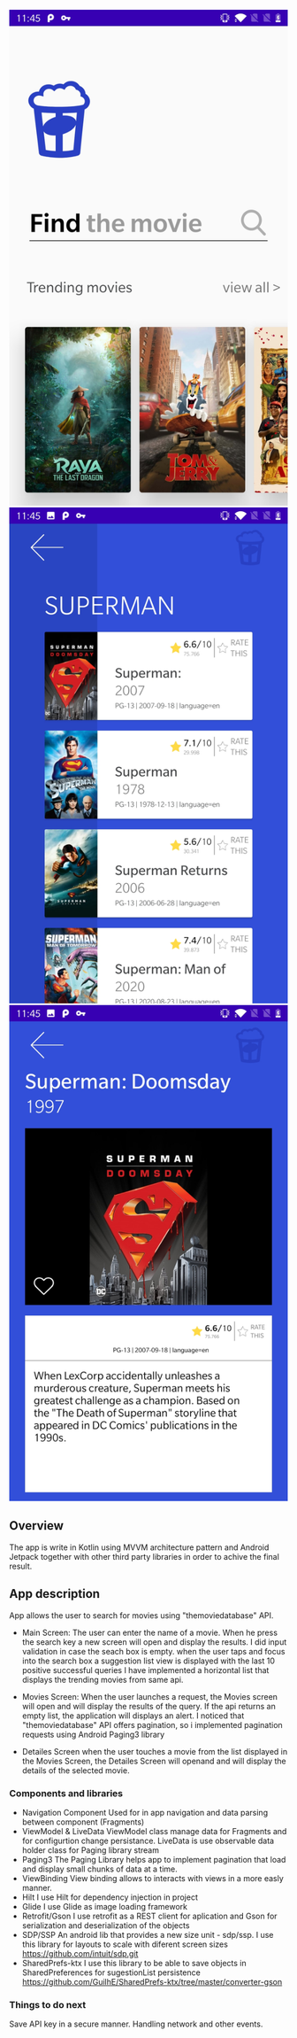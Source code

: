 
![screen1](screens/screen1.jpg)
![screen1](screens/screen2.jpg)
![screen1](screens/screen3.jpg)

## Overview ##
The app is write in Kotlin using MVVM architecture pattern and Android Jetpack together with other third party libraries in order to achive the final result.

## App description ##
App allows the user to search for movies using "themoviedatabase" API.

* Main Screen:
The user can enter the name of a movie.
When he press the search key a new screen will open and display the results.
I did input validation in case the seach box is empty.
when the user taps and focus into the search box a suggestion list view is displayed with the last 10 positive successful queries
I have implemented a horizontal list that displays the trending movies from same api.

* Movies Screen:
When the user launches a request, the Movies screen will open and will display the results of the query.
If the api returns an empty list, the application will displays an alert.
I noticed that "themoviedatabase" API offers pagination, so i implemented pagination requests using Android Paging3 library

* Detailes Screen
when the user touches a movie from the list displayed in the Movies Screen, the Detailes Screen will openand and will display the details of the selected movie.



### Components and libraries ###
* Navigation Component
Used for in app navigation and data parsing between component (Fragments)
* ViewModel & LiveData
ViewModel class manage data for Fragments and for configurtion change persistance.
LiveData is use observable data holder class for Paging library stream
* Paging3
The Paging Library helps app to implement pagination that load and display small chunks of data at a time.
* ViewBinding
View binding allows to interacts with views in a more easly manner.
* Hilt
I use Hilt for dependency injection in project
* Glide
I use Glide as image loading framework
* Retrofit/Gson
I use retrofit as a REST client for aplication and Gson for serialization and deserialization of the objects
* SDP/SSP
An android lib that provides a new size unit - sdp/ssp.
I use this library for layouts to scale with diferent screen sizes
https://github.com/intuit/sdp.git
* SharedPrefs-ktx
I use this library to be able to save objects in SharedPreferences for sugestionList persistence
https://github.com/GuilhE/SharedPrefs-ktx/tree/master/converter-gson

### Things to do next ###
Save API key in a secure manner.
Handling network and other events.